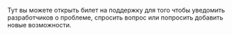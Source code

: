 Тут вы можете открыть билет на поддержку для того чтобы уведомить разработчиков о проблеме, спросить вопрос или попросить добавить новые возможности.